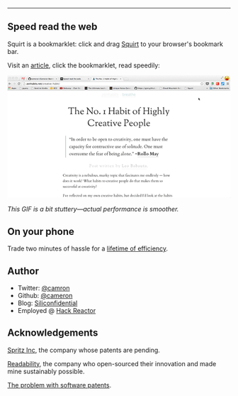 ---

## Speed read the web

Squirt is a bookmarklet: click and drag <a href="javascript:(function(){  if(window.squirting){    window.squirted && document.dispatchEvent(new Event('squirt.again'));  } else {    window.squirting = true;    var s = document.createElement('script');    s.src = window.location.search.indexOf('sq-dev') != -1 ? '/squirt.js'    : '//www.squirt.io/squirt.js';    document.body.appendChild(s);  }})();">Squirt</a> to your browser's bookmark bar.

Visit an [article](http://zenhabits.net/), click the bookmarklet, read speedily:

![In action](/squirt.gif)

*This GIF is a bit stuttery&mdash;actual performance is smoother.*

## On your phone

Trade two minutes of hassle for a [lifetime of efficiency](/mobile.html).

## Author

- Twitter: [@camron](http://twitter.com/camron)
- Github: [@cameron](http://github.com/cameron)
- Blog: [Siliconfidential](http://www.siliconfidential.com)
- Employed @ [Hack Reactor](http://www.hackreactor.com)

## Acknowledgements

[Spritz Inc](http://www.spritzinc.com/), the company whose patents are pending.

[Readability](https://www.readability.com/), the company who open-sourced their innovation and made mine sustainably possible.

[The problem with software patents](http://bit.ly/1fcEHQ3).
